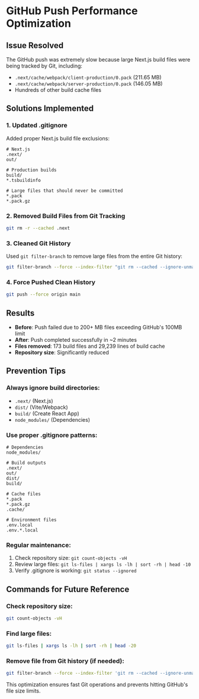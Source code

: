 # GitHub Push Performance Optimization

## Issue Resolved
The GitHub push was extremely slow because large Next.js build files were being tracked by Git, including:
- `.next/cache/webpack/client-production/0.pack` (211.65 MB)
- `.next/cache/webpack/server-production/0.pack` (146.05 MB)
- Hundreds of other build cache files

## Solutions Implemented

### 1. Updated .gitignore
Added proper Next.js build file exclusions:
```
# Next.js
.next/
out/

# Production builds
build/
*.tsbuildinfo

# Large files that should never be committed
*.pack
*.pack.gz
```

### 2. Removed Build Files from Git Tracking
```bash
git rm -r --cached .next
```

### 3. Cleaned Git History
Used `git filter-branch` to remove large files from the entire Git history:
```bash
git filter-branch --force --index-filter "git rm --cached --ignore-unmatch .next/cache/webpack/client-production/0.pack .next/cache/webpack/server-production/0.pack" --prune-empty --tag-name-filter cat -- --all
```

### 4. Force Pushed Clean History
```bash
git push --force origin main
```

## Results
- **Before**: Push failed due to 200+ MB files exceeding GitHub's 100MB limit
- **After**: Push completed successfully in ~2 minutes
- **Files removed**: 173 build files and 29,239 lines of build cache
- **Repository size**: Significantly reduced

## Prevention Tips

### Always ignore build directories:
- `.next/` (Next.js)
- `dist/` (Vite/Webpack)
- `build/` (Create React App)
- `node_modules/` (Dependencies)

### Use proper .gitignore patterns:
```
# Dependencies
node_modules/

# Build outputs
.next/
out/
dist/
build/

# Cache files
*.pack
*.pack.gz
.cache/

# Environment files
.env.local
.env.*.local
```

### Regular maintenance:
1. Check repository size: `git count-objects -vH`
2. Review large files: `git ls-files | xargs ls -lh | sort -rh | head -10`
3. Verify .gitignore is working: `git status --ignored`

## Commands for Future Reference

### Check repository size:
```bash
git count-objects -vH
```

### Find large files:
```bash
git ls-files | xargs ls -lh | sort -rh | head -20
```

### Remove file from Git history (if needed):
```bash
git filter-branch --force --index-filter 'git rm --cached --ignore-unmatch path/to/large/file' --prune-empty --tag-name-filter cat -- --all
```

This optimization ensures fast Git operations and prevents hitting GitHub's file size limits.